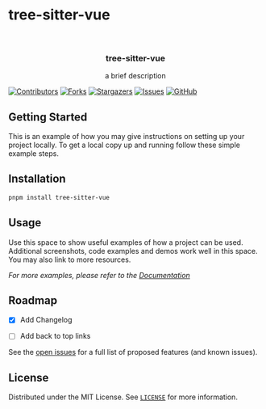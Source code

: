 # tree-sitter-vue

<!-- PROJECT LOGO -->
<br />
<div align="center">
  <a href="https://github.com/deuscx/tree-sitter-vue">
    <!-- <img src="" alt="Logo" width="80" height="80"-->
  </a>

  <h3 align="center">tree-sitter-vue</h3>

  <p align="center">
    a brief description
  </p>
</div>

<!-- PROJECT SHIELDS -->
[![Contributors][contributors-shield]][contributors-url]
[![Forks][forks-shield]][forks-url]
[![Stargazers][stars-shield]][stars-url]
[![Issues][issues-shield]][issues-url]
[![GitHub][license-shield]][license-url]

<!-- ## Features -->

## Getting Started

This is an example of how you may give instructions on setting up your project locally.
To get a local copy up and running follow these simple example steps.

<!-- ## Try it Online

link to demo or gif link-->

## Installation

```bash
pnpm install tree-sitter-vue
```



<!-- USAGE EXAMPLES -->
## Usage

Use this space to show useful examples of how a project can be used. Additional screenshots, code examples and demos work well in this space. You may also link to more resources.

_For more examples, please refer to the [Documentation](https://example.com)_



<!-- ROADMAP -->
## Roadmap

- [x] Add Changelog
- [ ] Add back to top links


See the [open issues](https://github.com/deuscx/tree-sitter-vue/issues) for a full list of proposed features (and known issues).

<!-- LICENSE -->
## License

Distributed under the MIT License. See [`LICENSE`]('./LICENSE') for more information.


[contributors-shield]: https://img.shields.io/github/contributors/deuscx/tree-sitter-vue.svg?style=for-the-badge
[contributors-url]: https://github.com/deuscx/tree-sitter-vue/graphs/contributors
[forks-shield]: https://img.shields.io/github/forks/deuscx/tree-sitter-vue.svg?style=for-the-badge
[forks-url]: https://github.com/deuscx/tree-sitter-vue/network/members
[stars-shield]: https://img.shields.io/github/stars/deuscx/tree-sitter-vue.svg?style=for-the-badge
[stars-url]: https://github.com/deuscx/tree-sitter-vue/stargazers
[issues-shield]: https://img.shields.io/github/issues/deuscx/tree-sitter-vue.svg?style=for-the-badge
[issues-url]: https://github.com/deuscx/tree-sitter-vue/issues
[license-shield]: https://img.shields.io/github/license/deuscx/tree-sitter-vue?style=for-the-badge
[license-url]: https://github.com/deuscx/tree-sitter-vue/blob/master/LICENSE